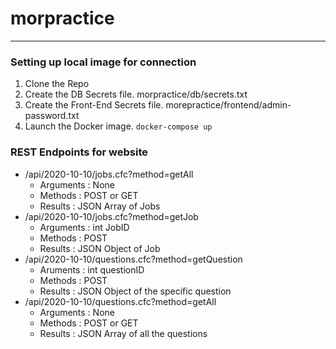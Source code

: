 # morpractice
-----------
### Setting up local image for connection
1.  Clone the Repo
2.  Create the DB Secrets file.  morpractice/db/secrets.txt
3.  Create the Front-End Secrets file.  morepractice/frontend/admin-password.txt
4.  Launch the Docker image.  `docker-compose up`

### REST Endpoints for website
- /api/2020-10-10/jobs.cfc?method=getAll
  - Arguments : None
  - Methods : POST or GET
  - Results : JSON Array of Jobs
- /api/2020-10-10/jobs.cfc?method=getJob
  - Arguments : int JobID
  - Methods : POST
  - Results : JSON Object of Job
- /api/2020-10-10/questions.cfc?method=getQuestion
  - Aruments : int questionID
  - Methods : POST
  - Results : JSON Object of the specific question
- /api/2020-10-10/questions.cfc?method=getAll
  - Arguments : None
  - Methods : POST or GET
  - Results : JSON Array of all the questions
  
